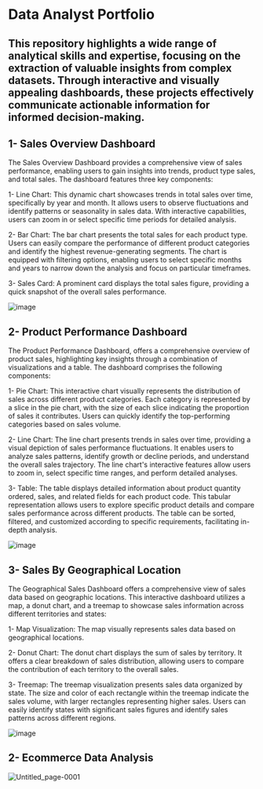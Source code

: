 # Data Analyst Portfolio

This repository highlights a wide range of analytical skills and expertise, focusing on the extraction of valuable insights from complex datasets. Through interactive and visually appealing dashboards, these projects effectively communicate actionable information for informed decision-making.
---
## 1- Sales Overview Dashboard

The Sales Overview Dashboard provides a comprehensive view of sales performance, enabling users to gain insights into trends, product type sales, and total sales. The dashboard features three key components:

1- Line Chart: This dynamic chart showcases trends in total sales over time, specifically by year and month. It allows users to observe fluctuations and identify patterns or seasonality in sales data. With interactive capabilities, users can zoom in or select specific time periods for detailed analysis.

2- Bar Chart: The bar chart presents the total sales for each product type. Users can easily compare the performance of different product categories and identify the highest revenue-generating segments. The chart is equipped with filtering options, enabling users to select specific months and years to narrow down the analysis and focus on particular timeframes.

3- Sales Card: A prominent card displays the total sales figure, providing a quick snapshot of the overall sales performance. 

![image](https://github.com/yashalnawaid/DataAnalystPortfolio/assets/103623117/27237cf6-749b-4bba-9b82-a68b01f4c701)

## 2- Product Performance Dashboard 

The Product Performance Dashboard, offers a comprehensive overview of product sales, highlighting key insights through a combination of visualizations and a table. The dashboard comprises the following components:

1- Pie Chart: This interactive chart visually represents the distribution of sales across different product categories. Each category is represented by a slice in the pie chart, with the size of each slice indicating the proportion of sales it contributes. Users can quickly identify the top-performing categories based on sales volume.

2- Line Chart: The line chart presents trends in sales over time, providing a visual depiction of sales performance fluctuations. It enables users to analyze sales patterns, identify growth or decline periods, and understand the overall sales trajectory. The line chart's interactive features allow users to zoom in, select specific time ranges, and perform detailed analyses.

3- Table: The table displays detailed information about product quantity ordered, sales, and related fields for each product code. This tabular representation allows users to explore specific product details and compare sales performance across different products. The table can be sorted, filtered, and customized according to specific requirements, facilitating in-depth analysis.

![image](https://github.com/yashalnawaid/DataAnalystPortfolio/assets/103623117/c1bceb56-e408-49c3-8dc9-c8fc2ba8c810)

## 3- Sales By Geographical Location

The Geographical Sales Dashboard offers a comprehensive view of sales data based on geographic locations. This interactive dashboard utilizes a map, a donut chart, and a treemap to showcase sales information across different territories and states:

1- Map Visualization: The map visually represents sales data based on geographical locations. 

2- Donut Chart: The donut chart displays the sum of sales by territory. It offers a clear breakdown of sales distribution, allowing users to compare the contribution of each territory to the overall sales. 

3- Treemap: The treemap visualization presents sales data organized by state. The size and color of each rectangle within the treemap indicate the sales volume, with larger rectangles representing higher sales. Users can easily identify states with significant sales figures and identify sales patterns across different regions. 

![image](https://github.com/yashalnawaid/DataAnalystPortfolio/assets/103623117/faae3a9b-af3f-441d-8cb7-16c718e2d811)



## 2- Ecommerce Data Analysis
![Untitled_page-0001](https://github.com/yashalnawaid/DataAnalystPortfolio/assets/103623117/846fd3ca-4b6a-4220-bb55-d922d0f194b0)

